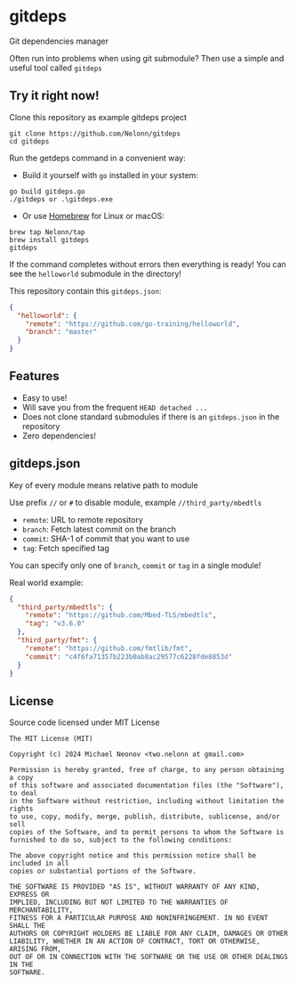 # gitdeps

Git dependencies manager

Often run into problems when using git submodule? Then use a simple and useful tool called `gitdeps`


## Try it right now!

Clone this repository as example gitdeps project

```shell
git clone https://github.com/Nelonn/gitdeps
cd gitdeps
```

Run the getdeps command in a convenient way:

- Build it yourself with `go` installed in your system:
```shell
go build gitdeps.go
./gitdeps or .\gitdeps.exe
```

- Or use [Homebrew](https://brew.sh/) for Linux or macOS:

```shell
brew tap Nelonn/tap
brew install gitdeps
gitdeps
```

If the command completes without errors then everything is ready! You can see the `helloworld` submodule in the directory!

This repository contain this `gitdeps.json`:

```json
{
  "helloworld": {
    "remote": "https://github.com/go-training/helloworld",
    "branch": "master"
  }
}
```

## Features

- Easy to use!
- Will save you from the frequent `HEAD detached ...`
- Does not clone standard submodules if there is an `gitdeps.json` in the repository
- Zero dependencies!


## gitdeps.json

Key of every module means relative path to module

Use prefix `//` or `#` to disable module, example `//third_party/mbedtls`

- `remote`: URL to remote repository
- `branch`: Fetch latest commit on the branch
- `commit`: SHA-1 of commit that you want to use
- `tag`: Fetch specified tag

You can specify only one of `branch`, `commit` or `tag` in a single module!

Real world example:

```json
{
  "third_party/mbedtls": {
    "remote": "https://github.com/Mbed-TLS/mbedtls",
    "tag": "v3.6.0"
  },
  "third_party/fmt": {
    "remote": "https://github.com/fmtlib/fmt",
    "commit": "c4f6fa71357b223b0ab8ac29577c6228fde8853d"
  }
}
```


## License

Source code licensed under MIT License

```
The MIT License (MIT)

Copyright (c) 2024 Michael Neonov <two.nelonn at gmail.com>

Permission is hereby granted, free of charge, to any person obtaining a copy
of this software and associated documentation files (the "Software"), to deal
in the Software without restriction, including without limitation the rights
to use, copy, modify, merge, publish, distribute, sublicense, and/or sell
copies of the Software, and to permit persons to whom the Software is
furnished to do so, subject to the following conditions:

The above copyright notice and this permission notice shall be included in all
copies or substantial portions of the Software.

THE SOFTWARE IS PROVIDED "AS IS", WITHOUT WARRANTY OF ANY KIND, EXPRESS OR
IMPLIED, INCLUDING BUT NOT LIMITED TO THE WARRANTIES OF MERCHANTABILITY,
FITNESS FOR A PARTICULAR PURPOSE AND NONINFRINGEMENT. IN NO EVENT SHALL THE
AUTHORS OR COPYRIGHT HOLDERS BE LIABLE FOR ANY CLAIM, DAMAGES OR OTHER
LIABILITY, WHETHER IN AN ACTION OF CONTRACT, TORT OR OTHERWISE, ARISING FROM,
OUT OF OR IN CONNECTION WITH THE SOFTWARE OR THE USE OR OTHER DEALINGS IN THE
SOFTWARE.
```
